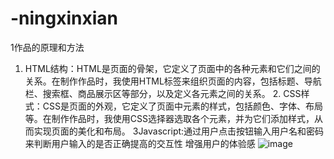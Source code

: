 # -ningxinxian
1作品的原理和方法
1.	HTML结构：HTML是页面的骨架，它定义了页面中的各种元素和它们之间的关系。在制作作品时，我使用HTML标签来组织页面的内容，包括标题、导航栏、搜索框、商品展示区等部分，以及定义各元素之间的关系。 2.	CSS样式：CSS是页面的外观，它定义了页面中元素的样式，包括颜色、字体、布局等。在制作作品时，我使用CSS选择器选取各个元素，并为它们添加样式，从而实现页面的美化和布局。 3Javascript:通过用户点击按钮输入用户名和密码来判断用户输入的是否正确提高的交互性 增强用户的体验感 
![image](https://github.com/ningxinxiang/-ningxinxian/assets/153427602/ff3d70a5-1e3d-4c49-a2b0-32526a8ec1e7)




 
 
 
